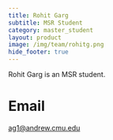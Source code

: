 ```yaml
---
title: Rohit Garg
subtitle: MSR Student
category: master_student
layout: product
image: /img/team/rohitg.png
hide_footer: true
---
```


Rohit Garg is an MSR student.

# Email #
ag1@andrew.cmu.edu
